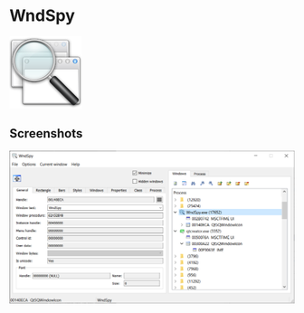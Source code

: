 # WndSpy

![logo](proj/res/MainImage.png)


## Screenshots

![screenshot](screenshots/screenshots-1.png)
